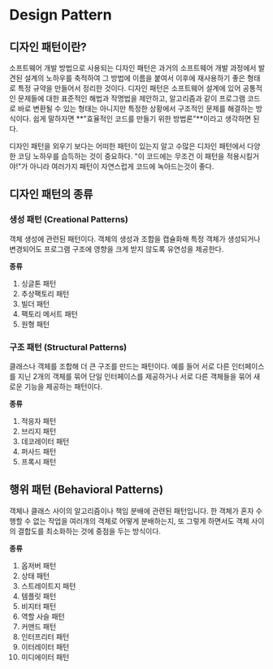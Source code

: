 # Design Pattern

## 디자인 패턴이란?

소프트웨어 개발 방법으로 사용되는 디자인 패턴은 과거의 소프트웨어 개발 과정에서 발견된 설계의 노하우를 축적하여 그 방법에 이름을 붙여서 이후에 재사용하기 좋은 형태로 특정 규약을 만들어서 정리한 것이다. 디자인 패턴은 소프트웨어 설계에 있어 공통적인 문제들에 대한 표준적인 해법과 작명법을 제안하고, 알고리즘과 같이 프로그램 코드로 바로 변환될 수 있는 형태는 아니지만 특정한 상황에서 구조적인 문제를 해결하는 방식이다. 쉽게 말하자면 **"효율적인 코드를 만들기 위한 방법론"**이라고 생각하면 된다.

디자인 패턴을 외우기 보다는 어떠한 패턴이 있는지 알고 수많은 디자인 패턴에서 다양한 코딩 노하우를 습득하는 것이 중요하다. "이 코드에는 무조건 이 패턴을 적용시킬거야!"가 아니라 여러가지 패턴이 자연스럽게 코드에 녹아드는것이 좋다.

## 디자인 패턴의 종류

### 생성 패턴 (Creational Patterns)

객체 생성에 관련된 패턴이다. 객체의 생성과 조합을 캡슐화해 특정 객체가 생성되거나 변경되어도 프로그램 구조에 영향을 크게 받지 않도록 유연성을 제공한다.

**종류**

1. 싱글톤 패턴
2. 추상팩토리 패턴
3. 빌더 패턴
4. 팩토리 메서트 패턴
5. 원형 패턴

### 구조 패턴 (Structural Patterns)

클래스나 객체를 조합해 더 큰 구조를 만드는 패턴이다. 예를 들어 서로 다른 인터페이스를 지닌 2개의 객체를 묶어 단일 인터페이스를 제공하거나 서로 다른 객체들을 묶어 새로운 기능을 제공하는 패턴이다.

**종류**

1. 적응자 패턴
2. 브리지 패턴
3. 데코레이터 패턴
4. 퍼사드 패턴
5. 프록시 패턴

## 행위 패턴 (Behavioral Patterns)

객체나 클래스 사이의 알고리즘이나 책임 분배에 관련된 패턴입니다. 한 객체가 혼자 수행할 수 없는 작업을 여러개의 객체로 어떻게 분배하는지, 또 그렇게 하면서도 객체 사이의 결합도를 최소화하는 것에 중점을 두는 방식이다.

**종류**

1. 옵저버 패턴
2. 상태 패턴
3. 스트레이트지 패턴
4. 템플릿 패턴
5. 비지터 패턴
6. 역할 사슬 패턴
7. 커맨드 패턴
8. 인터프리터 패턴
9. 이터레이터 패턴
10. 미디에이터 패턴
